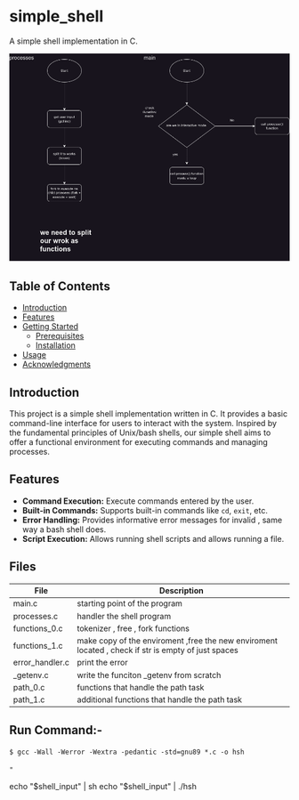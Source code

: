 # simple_shell
A simple shell implementation in C.

<img src="https://github.com/be-great/simple_shell/blob/main/images/2.png">

## Table of Contents

- [Introduction](#introduction)
- [Features](#features)
- [Getting Started](#getting-started)
  - [Prerequisites](#prerequisites)
  - [Installation](#installation)
- [Usage](#usage)
- [Acknowledgments](#acknowledgments)

## Introduction

This project is a simple shell implementation written in C. It provides a basic command-line interface for users to interact with the system. Inspired by the fundamental principles of Unix/bash shells, our simple shell aims to offer a functional environment for executing commands and managing processes.

## Features

- **Command Execution:** Execute commands entered by the user.
- **Built-in Commands:** Supports built-in commands like `cd`, `exit`, etc.
- **Error Handling:** Provides informative error messages for invalid , same way a bash shell does.
- **Script Execution:** Allows running shell scripts and allows running a file.


## Files

|File|Description|
|---|---|
|main.c|starting point of the program|
|processes.c| handler the shell program|
|functions_0.c|tokenizer , free , fork functions|
|functions_1.c|make copy of the enviroment ,free the new enviroment located , check if str is empty of just spaces|
|error_handler.c|print the error|
|_getenv.c| write the funciton _getenv from scratch|
|path_0.c|functions that handle the path task|
|path_1.c|additional functions that handle the path task|



## Run Command:-

    $ gcc -Wall -Werror -Wextra -pedantic -std=gnu89 *.c -o hsh
                                                                                                                                                                                                                                                                                                                                                                                                                                                                                                                                                                                                                                                                                                                                                                                                                                                                                                                                                                                                                                                                                                                                                                                                                                                                                                                                                                                                                                                                                                                                                                                                                                                                                                                                                                                                                                                                                                                                                                                                                                                                                                                                                                                                                                                                                                                                                                                                                                                                                                                                                                                                                                                                                                                                                                                                                                                                                                                                                                                                                                                                                                                                                                                                                                                                                                                                                                                                                                                                                                                                                                                                                                                                                                                                                                                                                                                                                                                                                                                                                                                                                                                                                                                                                                                                                                                                                                                                                                                                                                                                                                                                                                                                                                                                                                                                                                                                                                                                                                                                                                                                                                                                                                                                                                                                                                                                                                                                                                                                                                                                                                                                                                                                                                                                                                                                                                                                                                                                                                                                                                                                                                                                                                                                                                                                                                                              "
echo "$shell_input" |  sh
echo "$shell_input" |  ./hsh